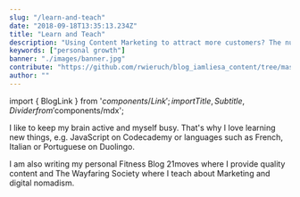 ```yaml
---
slug: "/learn-and-teach"
date: "2018-09-18T13:35:13.234Z"
title: "Learn and Teach"
description: "Using Content Marketing to attract more customers? The nutrition and supplementary company Your Superfoods demonstrates how it’s done. I will show you how Your Superfoods uses Content Marketing Strategies by showing various food marketing examples deployed by them to get more people to eat healthy and buy their food products ..."
keywords: ["personal growth"]
banner: "./images/banner.jpg"
contribute: "https://github.com/rwieruch/blog_iamliesa_content/tree/master/pages/learn-and-teach/index.md"
author: ""
---
```


import { BlogLink } from '$components/Link';
import { Title, Subtitle, Divider } from '$components/mdx';

I like to keep my brain active and myself busy. That's why I love learning new things, e.g. JavaScript on <BlogLink to="https://www.codecademy.com">Codecademy</BlogLink> or languages such as French, Italian or Portuguese on <BlogLink to="https://www.duolingo.com/">Duolingo</BlogLink>.

I am also writing my personal Fitness Blog <BlogLink to="https://www.21moves.com/">21moves</BlogLink> where I provide quality content and <BlogLink to="https://www.wayfaringsociety.com">The Wayfaring Society</BlogLink> where I teach about  Marketing and digital nomadism.
